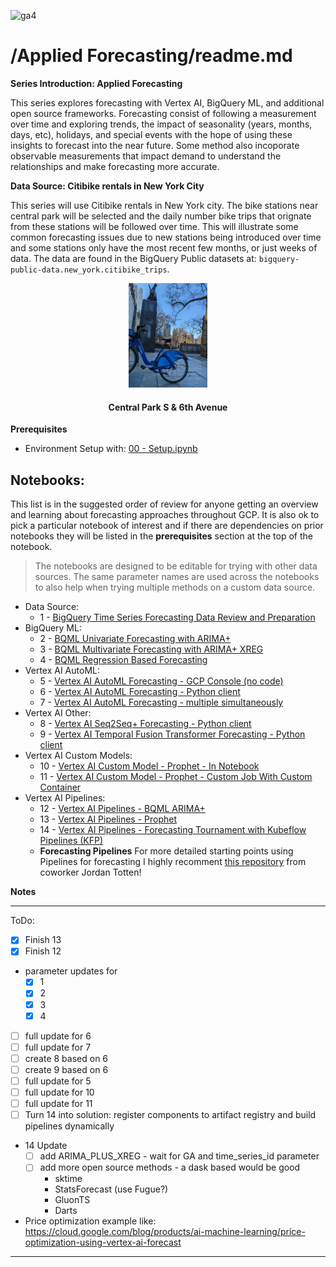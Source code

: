 ![ga4](https://www.google-analytics.com/collect?v=2&tid=G-6VDTYWLKX6&cid=1&en=page_view&sid=1&dl=statmike%2Fvertex-ai-mlops%2FApplied+Forecasting&dt=readme.md)

# /Applied Forecasting/readme.md

**Series Introduction: Applied Forecasting**

This series explores forecasting with Vertex AI, BigQuery ML, and additional open source frameworks.  Forecasting consist of following a measurement over time and exploring trends, the impact of seasonality (years, months, days, etc), holidays, and special events with the hope of using these insights to forecast into the near future.  Some method also incoporate observable measurements that impact demand to understand the relationships and make forecasting more accurate.

**Data Source: Citibike rentals in New York City**

This series will use Citibike rentals in New York city.  The bike stations near central park will be selected and the daily number bike trips that orignate from these stations will be followed over time.  This will illustrate some common forecasting issues due to new stations being introduced over time and some stations only have the most recent few months, or just weeks of data.  The data are found in the BigQuery Public datasets at: `bigquery-public-data.new_york.citibike_trips`.

<p align="center" width="100%">
    <img src="../architectures/notebooks/applied/forecasting/citibike_central_park_s_6_ave.jpg" width="25%">
    <h4 align="center">Central Park S & 6th Avenue</h4>
</p>

**Prerequisites**
- Environment Setup with: [00 - Setup.ipynb](../00%20-%20Setup/00%20-%20Environment%20Setup.ipynb)

## Notebooks:
This list is in the suggested order of review for anyone getting an overview and learning about forecasting approaches throughout GCP.  It is also ok to pick a particular notebook of interest and if there are dependencies on prior notebooks they will be listed in the **prerequisites** section at the top of the notebook.  

>The notebooks are designed to be editable for trying with other data sources.  The same parameter names are used across the notebooks to also help when trying multiple methods on a custom data source.

- Data Source:
    - 1 - [BigQuery Time Series Forecasting Data Review and Preparation](./BigQuery%20Time%20Series%20Forecasting%20Data%20Review%20and%20Preparation.ipynb)
- BigQuery ML:
    - 2 - [BQML Univariate Forecasting with ARIMA+](./BQML%20Univariate%20Forecasting%20with%20ARIMA+.ipynb)
    - 3 - [BQML Multivariate Forecasting with ARIMA+ XREG](./BQML%20Multivariate%20Forecasting%20with%20ARIMA+%20XREG.ipynb)
    - 4 - [BQML Regression Based Forecasting](./BQML%20Regression%20Based%20Forecasting.ipynb)
- Vertex AI AutoML:
    - 5 - [Vertex AI AutoML Forecasting - GCP Console (no code)](./Vertex%20AI%20AutoML%20Forecasting%20-%20GCP%20Console%20(no%20code).ipynb)
    - 6 - [Vertex AI AutoML Forecasting - Python client](./Vertex%20AI%20AutoML%20Forecasting%20-%20Python%20client.ipynb)
    - 7 - [Vertex AI AutoML Forecasting - multiple simultaneously](./Vertex%20AI%20AutoML%20Forecasting%20-%20multiple%20simultaneously.ipynb)
- Vertex AI Other:
    - 8 - [Vertex AI Seq2Seq+ Forecasting - Python client](./Vertex%20AI%20Seq2Seq+%20Forecasting%20-%20Python%20client.ipynb)
    - 9 - [Vertex AI Temporal Fusion Transformer Forecasting - Python client](./Vertex%20AI%20Temporal%20Fusion%20Transformer%20Forecasting%20-%20Python%20client.ipynb)
- Vertex AI Custom Models:
    - 10 - [Vertex AI Custom Model - Prophet - In Notebook](./Vertex%20AI%20Custom%20Model%20-%20Prophet%20-%20In%20Notebook.ipynb)
    - 11 - [Vertex AI Custom Model - Prophet - Custom Job With Custom Container](./Vertex%20AI%20Custom%20Model%20-%20Prophet%20-%20Custom%20Job%20With%20Custom%20Container.ipynb)
- Vertex AI Pipelines:
    - 12 - [Vertex AI Pipelines - BQML ARIMA+](./Vertex%20AI%20Pipelines%20-%20BQML%20ARIMA+.ipynb)
    - 13 - [Vertex AI Pipelines - Prophet](./Vertex%20AI%20Pipelines%20-%20Prophet.ipynb)
    - 14 - [Vertex AI Pipelines - Forecasting Tournament with Kubeflow Pipelines (KFP)](./Vertex%20AI%20Pipelines%20-%20Forecasting%20Tournament%20with%20Kubeflow%20Pipelines%20(KFP).ipynb)
    - **Forecasting Pipelines** For more detailed starting points using Pipelines for forecasting I highly recomment [this repository](https://github.com/tottenjordan/vertex-forecas-repo) from coworker Jordan Totten!



**Notes**


---
ToDo:
- [X] Finish 13
- [X] Finish 12
- parameter updates for
    - [X] 1
    - [X] 2
    - [X] 3
    - [X] 4
- [ ] full update for 6
- [ ] full update for 7
- [ ] create 8 based on 6
- [ ] create 9 based on 6
- [ ] full update for 5
- [ ] full update for 10
- [ ] full update for 11
- [ ] Turn 14 into solution: register components to artifact registry and build pipelines dynamically
- 14 Update
    - [ ] add ARIMA_PLUS_XREG - wait for GA and time_series_id parameter
    - [ ] add more open source methods - a dask based would be good
        - sktime
        - StatsForecast (use Fugue?)
        - GluonTS
        - Darts
- Price optimization example like: https://cloud.google.com/blog/products/ai-machine-learning/price-optimization-using-vertex-ai-forecast
---











